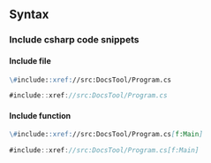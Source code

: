 ## Syntax

### Include csharp code snippets

#### Include file

```markdown
\#include::xref://src:DocsTool/Program.cs
```

```csharp
#include::xref://src:DocsTool/Program.cs
```

#### Include function

```markdown
\#include::xref://src:DocsTool/Program.cs[f:Main]
```

```csharp
#include::xref://src:DocsTool/Program.cs[f:Main]
```
